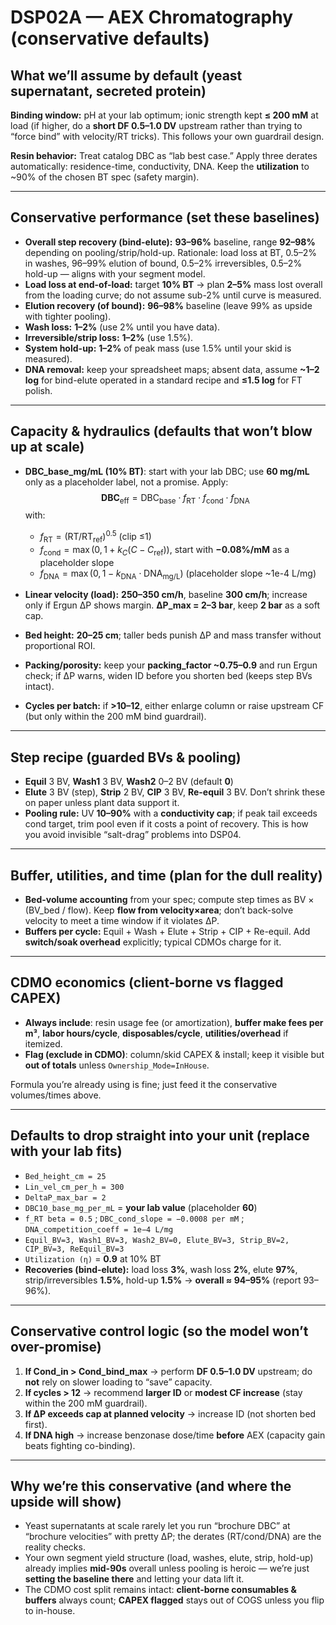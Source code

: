 # DSP02A — AEX Chromatography (conservative defaults)

## What we’ll assume by default (yeast supernatant, secreted protein)

**Binding window:** pH at your lab optimum; ionic strength kept **≤ 200 mM** at load (if higher, do a **short DF 0.5–1.0 DV** upstream rather than trying to “force bind” with velocity/RT tricks). This follows your own guardrail design. 

**Resin behavior:** Treat catalog DBC as “lab best case.” Apply three derates automatically: residence-time, conductivity, DNA. Keep the **utilization** to ~90% of the chosen BT spec (safety margin). 

------

## Conservative performance (set these baselines)

- **Overall step recovery (bind-elute):** **93–96%** baseline, range **92–98%** depending on pooling/strip/hold-up.
   Rationale: load loss at BT, 0.5–2% in washes, 96–99% elution of bound, 0.5–2% irreversibles, 0.5–2% hold-up — aligns with your segment model. 
- **Load loss at end-of-load:** target **10% BT** → plan **2–5%** mass lost overall from the loading curve; do not assume sub-2% until curve is measured. 
- **Elution recovery (of bound):** **96–98%** baseline (leave 99% as upside with tighter pooling). 
- **Wash loss:** **1–2%** (use 2% until you have data). 
- **Irreversible/strip loss:** **1–2%** (use 1.5%). 
- **System hold-up:** **1–2%** of peak mass (use 1.5% until your skid is measured). 
- **DNA removal:** keep your spreadsheet maps; absent data, assume **~1–2 log** for bind-elute operated in a standard recipe and **≤1.5 log** for FT polish. 

------

## Capacity & hydraulics (defaults that won’t blow up at scale)

- **DBC_base_mg/mL (10% BT)**: start with your lab DBC; use **60 mg/mL** only as a placeholder label, not a promise. Apply:
  $$
  \textbf{DBC}_{\text{eff}}=\text{DBC}_{\text{base}}\cdot f_{\text{RT}}\cdot f_{\text{cond}}\cdot f_{\text{DNA}}
  $$
  with:

  - $f_{\text{RT}}=(\text{RT}/\text{RT}_{\text{ref}})^{0.5}$ (clip ≤1)
  - $f_{\text{cond}}=\max(0,\,1+k_C(C-C_{\text{ref}}))$, start with **−0.08%/mM** as a placeholder slope
  - $f_{\text{DNA}}=\max(0,\,1-k_{\text{DNA}}\cdot \text{DNA}_{\text{mg/L}})$ (placeholder slope ~1e-4 L/mg) 

- **Linear velocity (load):** **250–350 cm/h**, baseline **300 cm/h**; increase only if Ergun ΔP shows margin. **ΔP_max = 2–3 bar**, keep **2 bar** as a soft cap. 

- **Bed height:** **20–25 cm**; taller beds punish ΔP and mass transfer without proportional ROI. 

- **Packing/porosity:** keep your **packing_factor ~0.75–0.9** and run Ergun check; if ΔP warns, widen ID before you shorten bed (keeps step BVs intact). 

- **Cycles per batch:** if **>10–12**, either enlarge column or raise upstream CF (but only within the 200 mM bind guardrail). 

------

## Step recipe (guarded BVs & pooling)

- **Equil** 3 BV, **Wash1** 3 BV, **Wash2** 0–2 BV (default **0**)
- **Elute** 3 BV (step), **Strip** 2 BV, **CIP** 3 BV, **Re-equil** 3 BV. Don’t shrink these on paper unless plant data support it. 
- **Pooling rule:** UV **10–90%** with a **conductivity cap**; if peak tail exceeds cond target, trim pool even if it costs a point of recovery. This is how you avoid invisible “salt-drag” problems into DSP04. 

------

## Buffer, utilities, and time (plan for the dull reality)

- **Bed-volume accounting** from your spec; compute step times as BV × (BV_bed / flow). Keep **flow from velocity×area**; don’t back-solve velocity to meet a time window if it violates ΔP. 
- **Buffers per cycle:** Equil + Wash + Elute + Strip + CIP + Re-equil. Add **switch/soak overhead** explicitly; typical CDMOs charge for it. 

------

## CDMO economics (client-borne vs flagged CAPEX)

- **Always include**: resin usage fee (or amortization), **buffer make fees per m³**, **labor hours/cycle**, **disposables/cycle**, **utilities/overhead** if itemized.
- **Flag (exclude in CDMO)**: column/skid CAPEX & install; keep it visible but **out of totals** unless `Ownership_Mode=InHouse`. 

Formula you’re already using is fine; just feed it the conservative volumes/times above. 

------

## Defaults to drop straight into your unit (replace with your lab fits)

- `Bed_height_cm = 25`
- `Lin_vel_cm_per_h = 300`
- `DeltaP_max_bar = 2`
- `DBC10_base_mg_per_mL` = **your lab value** (placeholder **60**)
- `f_RT beta = 0.5` ; `DBC_cond_slope = −0.0008 per mM` ; `DNA_competition_coeff = 1e−4 L/mg`
- `Equil_BV=3, Wash1_BV=3, Wash2_BV=0, Elute_BV=3, Strip_BV=2, CIP_BV=3, ReEquil_BV=3`
- `Utilization (η)` = **0.9** at 10% BT
- **Recoveries (bind-elute):** load loss **3%**, wash loss **2%**, elute **97%**, strip/irreversibles **1.5%**, hold-up **1.5%** → **overall ≈ 94–95%** (report 93–96%). 

------

## Conservative control logic (so the model won’t over-promise)

1. **If Cond_in > Cond_bind_max** → perform **DF 0.5–1.0 DV** upstream; do **not** rely on slower loading to “save” capacity. 
2. **If cycles > 12** → recommend **larger ID** or **modest CF increase** (stay within the 200 mM guardrail). 
3. **If ΔP exceeds cap at planned velocity** → increase ID (not shorten bed first). 
4. **If DNA high** → increase benzonase dose/time **before** AEX (capacity gain beats fighting co-binding). 

------

## Why we’re this conservative (and where the upside will show)

- Yeast supernatants at scale rarely let you run “brochure DBC” at “brochure velocities” with pretty ΔP; the derates (RT/cond/DNA) are the reality checks. 
- Your own segment yield structure (load, washes, elute, strip, hold-up) already implies **mid-90s** overall unless pooling is heroic — we’re just **setting the baseline there** and letting your data lift it. 
- The CDMO cost split remains intact: **client-borne consumables & buffers** always count; **CAPEX flagged** stays out of COGS unless you flip to in-house. 